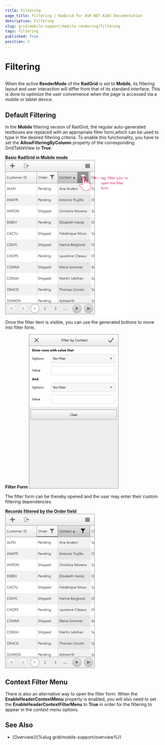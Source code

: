 ```yaml
---
title: Filtering
page_title: Filtering | RadGrid for ASP.NET AJAX Documentation
description: Filtering
slug: grid/mobile-support/mobile-rendering/filtering
tags: filtering
published: True
position: 2
---
```


# Filtering



## 

When the active **RenderMode** of the **RadGrid** is set to **Mobile**, its filtering layout and user interaction will differ from that of its standard interface. This is done to optimize the user convenience when the page is accessed via a mobile or tablet device.

## Default Filtering

In the **Mobile** filtering version of RadGrid, the regular auto-generated textboxes are replaced with an appropriate filter form,which can be used to type in the desired filtering criteria. To enable this functionality, you have to set the **AllowFilteringByColumn** property of the corresponding GridTableView to **True**.

**Basic RadGrid in Mobile mode**
![Grid Mobile Filtering 1](images/grid-mobile-filtering1.png)

Once the filter item is visible, you can use the generated buttons to move into filter form.

**Filter Form**
![Grid Mobile Filtering 2](images/grid-mobile-filtering2.png)

The filter form can be thereby opened and the user may enter their custom filtering dependencies.

**Records filtered by the Order field**
![Grid Mobile Filtering 3](images/grid-mobile-filtering3.png)

## Context Filter Menu

There is also an alternative way to open the filter form. When the **EnableHeaderContextMenu** property is enabled, you will also need to set the **EnableHeaderContextFilterMenu** to **True** in order for the filtering to appear in the context menu options.

## See Also

 * [Overview]({%slug grid/mobile-support/overview%})
